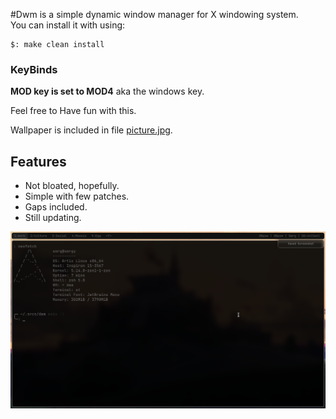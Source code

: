 #Dwm is a simple dynamic window manager for X windowing system.  
You can install it with using:

```shell
$: make clean install
```

### KeyBinds 
**MOD key is set to MOD4** aka the windows key.

Feel free to Have fun with this.

Wallpaper is included in file [picture.jpg](https://github.com/AvishekPD/dwm/blob/main/picture.jpg).

## Features 
- Not bloated, hopefully.
- Simple with few patches.
- Gaps included.
- Still updating.

<p alight="center">
	<img width="1366"
	alt="preview"
	src="./preview.jpg">
</p>
